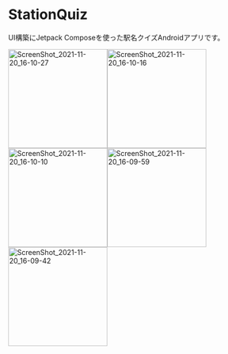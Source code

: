 # StationQuiz
UI構築にJetpack Composeを使った駅名クイズAndroidアプリです。

<img width="200" alt="ScreenShot_2021-11-20_16-10-27" src="https://user-images.githubusercontent.com/55102558/142717990-359f4f61-2022-4f87-99ad-48e37f01d1db.png"><img width="200" alt="ScreenShot_2021-11-20_16-10-16" src="https://user-images.githubusercontent.com/55102558/142717997-0f6edaa4-0d02-4a80-ab66-90337dab6635.png"><img width="200" alt="ScreenShot_2021-11-20_16-10-10" src="https://user-images.githubusercontent.com/55102558/142717998-1cc71c95-1dd5-408a-9fb6-75be7360f291.png"><img width="200" alt="ScreenShot_2021-11-20_16-09-59" src="https://user-images.githubusercontent.com/55102558/142717999-eb718139-0546-4101-a877-8155c6df38c7.png"><img width="200" alt="ScreenShot_2021-11-20_16-09-42" src="https://user-images.githubusercontent.com/55102558/142718001-af503c1e-4b5f-483d-abe0-e8146e503df9.png">
